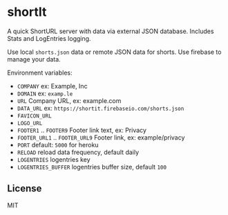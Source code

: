 # shortIt
A quick ShortURL server with data via external JSON database. Includes Stats and LogEntries logging.

Use local `shorts.json` data or remote JSON data for shorts. Use firebase to manage your data.

Environment variables:
- `COMPANY` ex: Example, Inc
- `DOMAIN` ex: `examp.le`
- `URL`    Company URL, ex: example.com
- `DATA_URL` ex: `https://shortit.firebaseio.com/shorts.json`
- `FAVICON_URL`
- `LOGO_URL`
- `FOOTER1` .. `FOOTER9` Footer link text, ex: Privacy
- `FOOTER_URL1` .. `FOOTER_URL9` Footer link, ex: example/privacy
- `PORT` default: `5000` for heroku
- `RELOAD` reload data frequency, default daily
- `LOGENTRIES` logentries key
- `LOGENTRIES_BUFFER` logentries buffer size, default `100`

## License
MIT
